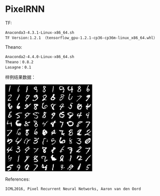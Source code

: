 # PixelRNN

TF:

    Anaconda3-4.3.1-Linux-x86_64.sh
    TF Version:1.2.1 （tensorflow_gpu-1.2.1-cp36-cp36m-linux_x86_64.whl）

Theano:

    Anaconda2-4.4.0-Linux-x86_64.sh
    Theano：0.8.2
    Lasagne：0.1
    
样例结果数据：

![](https://github.com/Joluo/PixelRNN/blob/master/samples.jpg)


References:

    ICML2016, Pixel Recurrent Neural Networks, Aaron van den Oord
    
    
